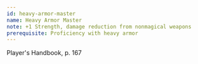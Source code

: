 ```yaml
---
id: heavy-armor-master
name: Heavy Armor Master
note: +1 Strength, damage reduction from nonmagical weapons
prerequisite: Proficiency with heavy armor
---
```

Player's Handbook, p. 167